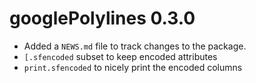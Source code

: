 # googlePolylines 0.3.0

* Added a `NEWS.md` file to track changes to the package.
* `[.sfencoded` subset to keep encoded attributes
* `print.sfencoded` to nicely print the encoded columns